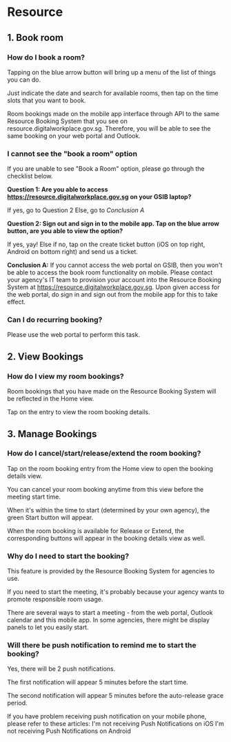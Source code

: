 # Resource

## 1. Book room
### How do I book a room?
Tapping on the blue arrow button will bring up a menu of the list of things you can do.

Just indicate the date and search for available rooms, then tap on the time slots that you want to book.

Room bookings made on the mobile app interface through API to the same Resource Booking System that you see on resource.digitalworkplace.gov.sg. Therefore, you will be able to see the same booking on your web portal and Outlook.

### I cannot see the "book a room" option
If you are unable to see "Book a Room" option, please go through the checklist below.


**Question 1: Are you able to access https://resource.digitalworkplace.gov.sg on your GSIB laptop?**

If yes, go to Question 2
Else, go to *Conclusion A*

**Question 2: Sign out and sign in to the mobile app. Tap on the blue arrow button, are you able to view the option?**

If yes, yay!
Else if no, tap on the create ticket button (iOS on top right, Android on bottom right) and send us a ticket.
 

**Conclusion A:** 
If you cannot access the web portal on GSIB, then you won't be able to access the book room functionality on mobile.
Please contact your agency's IT team to provision your account into the Resource Booking System at https://resource.digitalworkplace.gov.sg.
Upon given access for the web portal, do sign in and sign out from the mobile app for this to take effect.

### Can I do recurring booking?
Please use the web portal to perform this task.


## 2. View Bookings
### How do I view my room bookings?
Room bookings that you have made on the Resource Booking System will be reflected in the Home view. 

Tap on the entry to view the room booking details. 

## 3. Manage Bookings

### How do I cancel/start/release/extend the room booking?
Tap on the room booking entry from the Home view to open the booking details view.

You can cancel your room booking anytime from this view before the meeting start time.

When it's within the time to start (determined by your own agency), the green Start button will appear. 

When the room booking is available for Release or Extend, the corresponding buttons will appear in the booking details view as well.

### Why do I need to start the booking?
This feature is provided by the Resource Booking System for agencies to use.

If you need to start the meeting, it's probably because your agency wants to promote responsible room usage.

There are several ways to start a meeting - from the web portal, Outlook calendar and this mobile app. In some agencies, there might be display panels to let you easily start.

### Will there be push notification to remind me to start the booking?
Yes, there will be 2 push notifications. 

The first notification will appear 5 minutes before the start time.

The second notification will appear 5 minutes before the auto-release grace period.

If you have problem receiving push notification on your mobile phone, please refer to these articles:
I'm not receiving Push Notifications on iOS
I'm not receiving Push Notifications on Android


